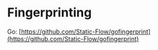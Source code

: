 # Fingerprinting

Go: [https://github.com/Static-Flow/gofingerprint](https://github.com/Static-Flow/gofingerprint)
